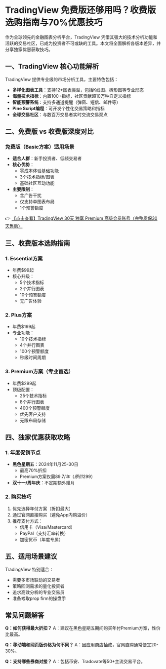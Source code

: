 # TradingView 免费版还够用吗？收费版选购指南与70%优惠技巧

作为全球领先的金融图表分析平台，TradingView 凭借其强大的技术分析功能和活跃的交易社区，已成为投资者不可或缺的工具。本文将全面解析各版本差异，并分享独家优惠获取技巧。

## 一、TradingView 核心功能解析

TradingView 提供专业级的市场分析工具，主要特色包括：

- **多样化图表工具**：支持12+图表类型，包括K线图、砖形图等专业形态
- **海量技术指标**：内置100+指标，社区贡献超10万种自定义指标
- **智能预警系统**：支持多通道提醒（弹窗、短信、邮件等）
- **Pine Script编程**：可开发个性化交易策略和指标
- **全球交易社区**：与数百万交易者实时交流交易观点

## 二、免费版 vs 收费版深度对比

### 免费版（Basic方案）适用场景
- **适合人群**：新手投资者、低频交易者
- **核心优势**：
  - 零成本体验基础功能
  - 3个技术指标/图表
  - 基础社区互动功能
- **主要限制**：
  - 含广告干扰
  - 仅支持单图表布局
  - 1个预警额度

👉 [【点击查看】TradingView 30天 独享 Premium 高级会员账号（完整质保30天售后）](https://bit.ly/TradingView-Pro)

## 三、收费版本选购指南

### 1. Essential方案
- 年费$99起
- 核心升级：
  - 5个技术指标
  - 2个并行图表
  - 10个预警额度
  - 无广告体验

### 2. Plus方案
- 年费$199起
- 专业功能：
  - 10个技术指标
  - 4个并行图表
  - 100个预警额度
  - 秒级时间周期

### 3. Premium方案（专业首选）
- 年费$299起
- 顶级配置：
  - 25个技术指标
  - 8个并行图表
  - 400个预警额度
  - 优先客户支持
  - 无限布局存储

## 四、独家优惠获取攻略

### 1. 年度促销节点
- **黑色星期五**：2024年11月25-30日
  - 最高70%折扣
  - Premium方案仅需$89.7/年（原价$299）
- **双十一/周年庆**：不定期额外赠月

### 2. 购买技巧
1. 优先选择年付方案（折扣最大）
2. 通过官网直接购买（避免App内购溢价）
3. 推荐支付方式：
   - 信用卡（Visa/Mastercard）
   - PayPal（支持汇率转换）
   - 加密货币（年度专属）

## 五、适用场景建议

TradingView 特别适合：
- 需要多市场联动的交易者
- 策略回测需求的量化投资者
- 追求高效分析的专业交易员
- 准备考取prop firm的操盘手

## 常见问题解答

**Q：如何获得最大折扣？**
A：建议在黑色星期五期间购买年付Premium方案，性价比最高。

**Q：移动端和网页版价格为何不同？**
A：因应用商店抽成，官网直购通常便宜20-30%。

**Q：支持哪些券商对接？**
A：包括币安、Tradovate等50+主流交易平台。